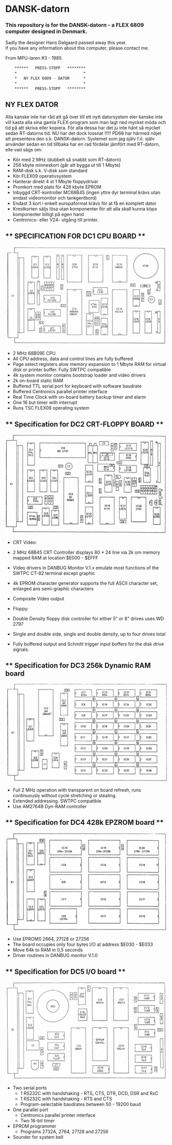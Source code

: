 # DANSK-datorn
### This repository is for the DANSK-datorn - a FLEX 6809 computer designed in Denmark.

Sadly the designer Hans Dalgaard passed away this year.  
If you have any information about this computer, please contact me.

From MPU-laren #3 - 1985  

        ******   PRESS-STOPP   ********  
        *                             *  
        *   NY FLEX 6809 - DATOR      *  
        *                             *  
        ******   PRESS-STOPP   ********  

## NY FLEX DATOR

Alla kanske inte har råd att gå över till ett nytt datorsystem eler kanske inte vill kasta alla sina gamla FLEX-program som man lagt ned mycket möda och tid på att skriva eller kopiera.
För alla dessa har det ju inte hänt så mycket sedan RT-datorns tid.
NU har det dock lossnat !!!!!
PD68 har härmed nöjet att presentera den s.k. DANSK-datorn.
Systemet som jag själv f.ö. själv använder sedan en tid tillbaka har en rad fördelar jämfört med RT-datorn, elle vad sägs om:

* Kör med 2 MHz (dubbelt så snabbt som RT-datorn)
* 256 kbyte minneskort (går att bygga ut till 1 Mbyte)
* RAM-disk s.k. V-disk som standard
* Kör FLEX09 operativsystem
* Hanterar direkt 4 st 1 Mbyte floppydrivar
* Promkort med plats för 428 kbyte EPROM
* Inbyggd CRT-kontroller MC68B45 (ingen yttre dyr terminal krävs utan endast videomonitor och tankgentbord)
* Endast 3 kort i enkelt europaformat krävs för at få en komplett dator
* Krestkorten säljs lösa utan komponenter för att alla skall kunna köpa komponenter billigt på egen hand
* Centronics- eller V24- utgång till printer.

## ** SPECIFICATION FOR DC1 CPU BOARD **
![CPU-board](/Images/DC1-CPU.jpg)
* 2 MHz 68B09E CPU
* All CPU address, data and control lines are fully buffered
* Page select registers alow memory expansion to 1 Mbyte RAM for virtual disk or printer buffer. Fully SWTPC compatible
* 4k system monitor contains bootstrap loader and video drivers
* 2k on-board static RAM
* Buffered TTL serial port for keyboard with software baudrate
* Buffered Centronics parallel printer interface
* Real Time Clock with on-board battery backup timer and alarm
* One 16 but timer with interrupt
* Runs TSC FLEX09 operating system

## ** Specification for DC2 CRT-FLOPPY BOARD **
![CRT-Floppy-board](/Images/DC2-CRT-Floppy.jpg)
* CRT Video:
* 2 MHz 68B45 CRT Controller displays 80 * 24 line via 2k om memory mapped RAM at location $E000 - $EFFF
* Video drivers in DANBUG Monitor V.1.x emulate most functions of the SWTPC CT-82 terminal except graphic
* 4k EPROM character generator supports the full ASCII character set, enlarged ans semi-graphic characters
* Composite Video output

* Floppy:
* Double Density floppy disk controller for either 5" or 8" drives uses WD 2797
* Single and double side, single and double density, up to four drives total
* Fully buffered output and Schmitt trigger input buffers for the disk drive signals.

## ** Specification for DC3 256k Dynamic RAM board
![RAM-board](/Images/DC3-256k-RAM.jpg)
* Full 2 MHz operation with transparent on board refresh, runs continuously without cycle stretching or stealing.
* Extended addressing. SWTPC compatible
* Use AM2764B Dyn-RAM controller

## ** Specification for DC4 428k EPZROM board **
![EPROM-board](/Images/DC4-428k-EPROM.jpg)
* Use EPROMS 2664, 27128 or 27256
* The board occupies only four bytes I/O at address $E030 - $E033
* Move 64k to RAM in 0,5 seconds
* Driver routines in DANBUG monitor V.1.0

## ** Specification for DC5 I/O board **
![I/O-board](/Images/DC5-IO.jpg)
* Two serial ports
  - 1 RS232C with handshaking - RTS, CTS, DTR, DCD, DSR and RxC
  - 1 RS232C with handshaking - RTS and CTS
  - Program-selectable baudrates between 50 - 19200 baud
* One parallel port
  - Centronics parallel printer interface
  - Two 16-bit timer
* EPROM programmer
  - Programs 2732A, 2764, 27128 and 27256
* Sounder for system bell
